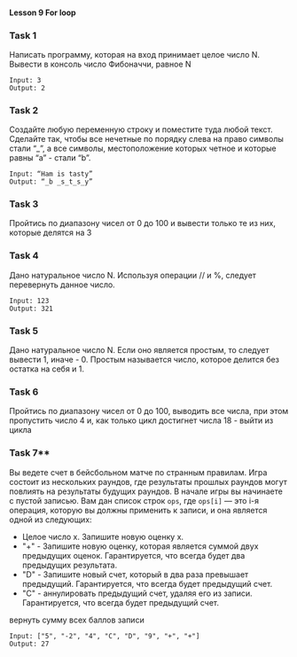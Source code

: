 #### Lesson 9 For loop

### Task 1
Написать программу, которая на вход принимает целое число N. Вывести в консоль число Фибоначчи, равное N
~~~
Input: 3
Output: 2
~~~

### Task 2
Создайте любую переменную строку и поместите туда любой текст. Сделайте так, чтобы все нечетные по порядку слева на право символы стали “_”, а все символы, местоположение которых четное и которые равны “a” - стали “b”. 
~~~
Input: “Ham is tasty” 
Output: “_b _s_t_s_y”
~~~
### Task 3
Пройтись по диапазону чисел от 0 до 100 и вывести только те из них, которые делятся на 3

### Task 4
Дано натуральное число N. Используя операции // и %, следует перевернуть данное число.
~~~
Input: 123 
Output: 321
~~~

### Task 5
Дано натуральное число N. Если оно является простым, то следует вывести 1, иначе - 0. Простым называется число, которое делится без остатка на себя и 1. 

### Task 6
Пройтись по диапазону чисел от 0 до 100, выводить все числа, при этом пропустить число 4 и, как только цикл достигнет числа 18 - выйти из цикла

### Task 7**
Вы ведете счет в бейсбольном матче по странным правилам. Игра состоит из нескольких раундов,
где результаты прошлых раундов могут повлиять на результаты будущих раундов.
В начале игры вы начинаете с пустой записью. Вам дан список строк `ops`, где `ops[i]` — это i-я операция, которую вы должны применить к записи, и она является одной из следующих:
- Целое число x. Запишите новую оценку x.
- "+" - Запишите новую оценку, которая является суммой двух предыдущих оценок. Гарантируется, что всегда будет два предыдущих результата. 
- "D" - Запишите новый счет, который в два раза превышает предыдущий. Гарантируется, что всегда будет предыдущий счет.
- "C" - аннулировать предыдущий счет, удаляя его из записи. Гарантируется, что всегда будет предыдущий счет.

вернуть сумму всех баллов записи

~~~
Input: ["5", "-2", "4", "C", "D", "9", "+", "+"]
Output: 27
~~~